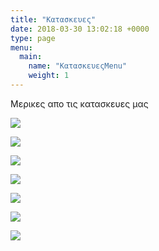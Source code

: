 ```yaml
---
title: "Κατασκευες"
date: 2018-03-30 13:02:18 +0000
type: page
menu:
  main:
    name: "ΚατασκευεςMenu"
    weight: 1
---
```


Μερικες απο τις κατασκευες μας

![](/images/steel.jpg)

![](/images/AnoxeidotiLantzaMe2Gournes.jpg)

![](/images/AnoxeidotiLantzaMe3Gournes.JPG)

![](/images/AnoxeidotiLantzaMe3Gournes.JPG)

![](/images/Filtra1.jpg)

![](/images/Filtra2.jpg)

![](/images/Fouska.jpg)
